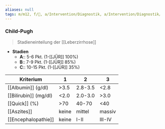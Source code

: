 ```yaml
---
aliases: null
tags: m/m12, f/💩, a/Intervention/Diagnostik, a/Intervention/Diagnostik/Score
---
```

### Child-Pugh
> Stadieneinteilung der [[Leberzirrhose]]
- **Stadien**
	- **A**:: 5-6 Pkt. (1-[[JÜR]] 100%)
	- **B**:: 7-9 Pkt. (1-[[JÜR]] 85%)
	- **C**:: 10-15 Pkt. (1-[[JÜR]] 35%)

| Kriterium             | 1     | 2       | 3      |
| --------------------- | ----- | ------- | ------ |
| [[Albumin]] (g/dl)    | >3.5  | 2.8-3.5 | <2.8   |
| [[Bilirubin]] (mg/dl) | <2.0  | 2.0-3.0 | >3.0   |
| [[Quick]] (%)         | >70   | 40-70   | <40    |
| [[Aszites]]           | keine | mittel  | massiv |
| [[Encephalopathie]]   | keine | I-II    | III-IV | 
